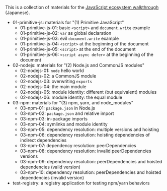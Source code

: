 This is a collection of materials for the [JavaScript ecosystem walkthrough](https://qiita.com/qnighy/items/16fdd8e58309a1f706a0) (Japanese).

- 01-primitive-js: materials for "(1) Primitive JavaScript"
  - 01-primitive-js-01: basic `<script>` and `document.write` example
  - 01-primitive-js-02: `var` as global declaration
  - 01-primitive-js-03: evil `document.write` example
  - 01-primitive-js-04: `<script>` at the beginning of the document
  - 01-primitive-js-05: `<script>` at the end of the document
  - 01-primitive-js-06: `<script async defer>` at the beginning of the document
- 02-nodejs: materials for "(2) Node.js and CommonJS modules"
  - 02-nodejs-01: `node` hello world
  - 02-nodejs-02: a CommonJS module
  - 02-nodejs-03: overwriting `exports`
  - 02-nodejs-04: the main module
  - 02-nodejs-05: module identity: different (but equivalent) modules
  - 02-nodejs-06: module identity: the equal module
- 03-npm: materials for "(3) npm, yarn, and node_modules"
  - 03-npm-01: `package.json` in Node.js
  - 03-npm-02: `package.json` and relative import
  - 03-npm-03: in-package imports
  - 03-npm-04: symlinks and module identity
  - 03-npm-05: dependency resolution: multiple versions and hoisting
  - 03-npm-06: dependency resolution: hoisting dependencies of indirect dependencies
  - 03-npm-07: dependency resolution: peerDependencies
  - 03-npm-08: dependency resolution: invalid peerDependencies versions
  - 03-npm-09: dependency resolution: peerDependencies and hoisted dependencies (valid version)
  - 03-npm-10: dependency resolution: peerDependencies and hoisted dependencies (invalid version)
- test-registry: a registry application for testing npm/yarn behaviors
